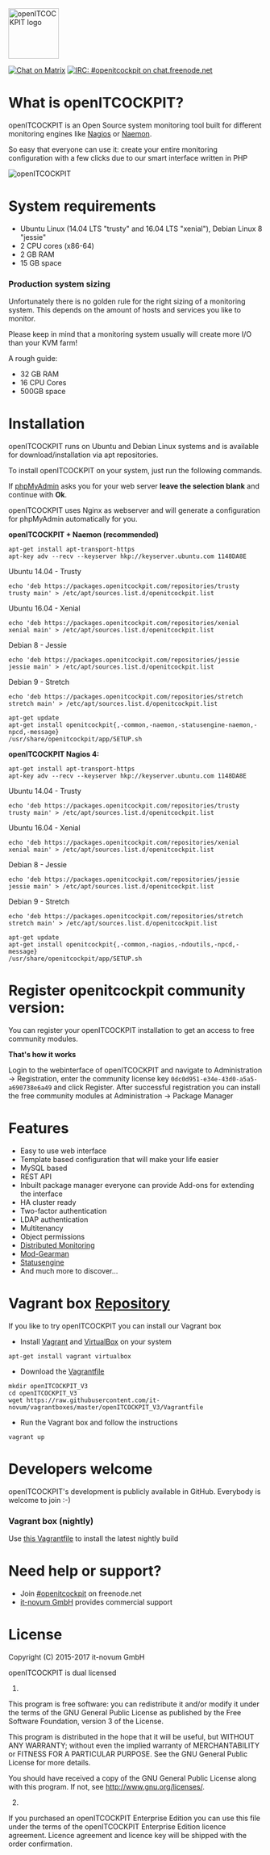 <img src="https://repo.it-novum.com/oitc/oitc2.svg" alt="openITCOCKPIT logo" width="auto" height="100">

[![Chat on Matrix](https://img.shields.io/badge/style-matrix-blue.svg?style=flat&label=chat)](https://riot.im/app/#/room/#openitcockpit:matrix.org)
[![IRC: #openitcockpit on chat.freenode.net](https://img.shields.io/badge/%23openitcockpit-freenode-blue.svg)](https://kiwiirc.com/client/chat.freenode.net/#openitcockpit)

# What is openITCOCKPIT?
openITCOCKPIT is an Open Source system monitoring tool built for different monitoring engines like [Nagios](https://www.nagios.org/) or [Naemon](http://www.naemon.org/).

So easy that everyone can use it: create your entire monitoring configuration with a few clicks due to our smart interface written in PHP

![openITCOCKPIT](https://repo.it-novum.com/oitc/oitc.png "openITCOCKPIT")

# System requirements
* Ubuntu Linux (14.04 LTS "trusty" and 16.04 LTS "xenial"), Debian Linux 8 "jessie"
* 2 CPU cores (x86-64)
* 2 GB RAM
* 15 GB space

### Production system sizing
Unfortunately there is no golden rule for the right sizing of a monitoring system. This depends on the amount of hosts and services you like to monitor.

Please keep in mind that a monitoring system usually will create more I/O than your KVM farm!

A rough guide:
* 32 GB RAM
* 16 CPU Cores
* 500GB space

# Installation
openITCOCKPIT runs on Ubuntu and Debian Linux systems and is available for download/installation via apt repositories.

To install openITCOCKPIT on your system, just run the following commands.

If [phpMyAdmin](https://www.phpmyadmin.net/) asks you for your web server **leave the selection blank** and continue with **Ok**.

openITCOCKPIT uses Nginx as webserver and will generate a configuration for phpMyAdmin automatically for you.

**openITCOCKPIT + Naemon (recommended)**
````
apt-get install apt-transport-https
apt-key adv --recv --keyserver hkp://keyserver.ubuntu.com 1148DA8E
````
Ubuntu 14.04 - Trusty
````
echo 'deb https://packages.openitcockpit.com/repositories/trusty trusty main' > /etc/apt/sources.list.d/openitcockpit.list
````
Ubuntu 16.04 - Xenial
````
echo 'deb https://packages.openitcockpit.com/repositories/xenial xenial main' > /etc/apt/sources.list.d/openitcockpit.list
````
Debian 8 - Jessie
````
echo 'deb https://packages.openitcockpit.com/repositories/jessie jessie main' > /etc/apt/sources.list.d/openitcockpit.list
````
Debian 9 - Stretch
````
echo 'deb https://packages.openitcockpit.com/repositories/stretch stretch main' > /etc/apt/sources.list.d/openitcockpit.list
````
````
apt-get update
apt-get install openitcockpit{,-common,-naemon,-statusengine-naemon,-npcd,-message}
/usr/share/openitcockpit/app/SETUP.sh
````
**openITCOCKPIT Nagios 4:**

````
apt-get install apt-transport-https
apt-key adv --recv --keyserver hkp://keyserver.ubuntu.com 1148DA8E
````
Ubuntu 14.04 - Trusty
````
echo 'deb https://packages.openitcockpit.com/repositories/trusty trusty main' > /etc/apt/sources.list.d/openitcockpit.list
````
Ubuntu 16.04 - Xenial
````
echo 'deb https://packages.openitcockpit.com/repositories/xenial xenial main' > /etc/apt/sources.list.d/openitcockpit.list
````
Debian 8 - Jessie
````
echo 'deb https://packages.openitcockpit.com/repositories/jessie jessie main' > /etc/apt/sources.list.d/openitcockpit.list
````
Debian 9 - Stretch
````
echo 'deb https://packages.openitcockpit.com/repositories/stretch stretch main' > /etc/apt/sources.list.d/openitcockpit.list
````
````
apt-get update
apt-get install openitcockpit{,-common,-nagios,-ndoutils,-npcd,-message}
/usr/share/openitcockpit/app/SETUP.sh
````

# Register openitcockpit community version:
You can register your openITCOCKPIT installation to get an access to free community modules.

**That's how it works**

Login to the webinterface of openITCOCKPIT and navigate to Administration -> Registration, enter the community license key 
`0dc0d951-e34e-43d0-a5a5-a690738e6a49` and click Register. 
After successful registration you can install the free community modules at Administration -> Package Manager

# Features
* Easy to use web interface
* Template based configuration that will make your life easier
* MySQL based
* REST API
* Inbuilt package manager everyone can provide Add-ons for extending the interface
* HA cluster ready
* Two-factor authentication
* LDAP authentication
* Multitenancy
* Object permissions
* [Distributed Monitoring](http://www.it-novum.com/blog/distributed-monitoring-mit-openitcockpit-phpnsta/)
* [Mod-Gearman](http://mod-gearman.org/)
* [Statusengine](http://statusengine.org/)
* And much more to discover...

# Vagrant box [Repository](https://github.com/it-novum/vagrantboxes)
If you like to try openITCOCKPIT you can install our Vagrant box
* Install [Vagrant](https://www.vagrantup.com/downloads.html) and [VirtualBox](https://www.virtualbox.org/wiki/Downloads) on your system
````
apt-get install vagrant virtualbox
````
* Download the [Vagrantfile](https://raw.githubusercontent.com/it-novum/vagrantboxes/master/openITCOCKPIT_V3/Vagrantfile)
````
mkdir openITCOCKPIT_V3
cd openITCOCKPIT_V3
wget https://raw.githubusercontent.com/it-novum/vagrantboxes/master/openITCOCKPIT_V3/Vagrantfile
````
* Run the Vagrant box and follow the instructions
````
vagrant up
````

# Developers welcome
openITCOCKPIT's development is publicly available in GitHub. Everybody is welcome to join :-)

### Vagrant box (nightly)
Use [this Vagrantfile](https://raw.githubusercontent.com/it-novum/vagrantboxes/master/openITCOCKPIT_V3-nightly/Vagrantfile) to install the latest nightly build

# Need help or support?
* Join [#openitcockpit](http://webchat.freenode.net/?channels=openitcockpit) on freenode.net
* [it-novum GmbH](http://www.it-novum.com/en/support-openitcockpit-en.html) provides commercial support

# License
Copyright (C) 2015-2017  it-novum GmbH


openITCOCKPIT is dual licensed

1)
This program is free software: you can redistribute it and/or modify
it under the terms of the GNU General Public License as published by
the Free Software Foundation, version 3 of the License.


This program is distributed in the hope that it will be useful,
but WITHOUT ANY WARRANTY; without even the implied warranty of
MERCHANTABILITY or FITNESS FOR A PARTICULAR PURPOSE.  See the
GNU General Public License for more details.


You should have received a copy of the GNU General Public License
along with this program.  If not, see <http://www.gnu.org/licenses/>.

2)
If you purchased an openITCOCKPIT Enterprise Edition you can use this file
under the terms of the openITCOCKPIT Enterprise Edition licence agreement.
Licence agreement and licence key will be shipped with the order
confirmation.
